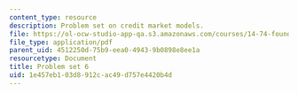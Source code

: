 ```yaml
---
content_type: resource
description: Problem set on credit market models.
file: https://ol-ocw-studio-app-qa.s3.amazonaws.com/courses/14-74-foundations-of-development-policy-spring-2009/1e457eb103d8912cac49d757e4420b4d_MIT14_74s09_pset06.pdf
file_type: application/pdf
parent_uid: 4512250d-75b9-eea0-4943-9b0898e8ee1a
resourcetype: Document
title: Problem set 6
uid: 1e457eb1-03d8-912c-ac49-d757e4420b4d
---
```

